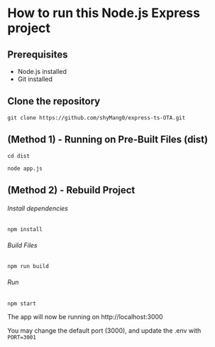 # How to run this Node.js Express project

## Prerequisites
-   Node.js installed
-   Git installed

## Clone the repository

`git clone https://github.com/shyMang0/express-ts-OTA.git`

## (Method 1) - Running on Pre-Built Files (dist)

`cd dist`

`node app.js`


## (Method 2) - Rebuild Project

###### Install dependencies
   `npm install`
###### Build Files
   `npm run build`
###### Run
   `npm start`


The app will now be running on http://localhost:3000

You may change the default port (3000), and update the .env
   with `PORT=3001`
